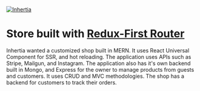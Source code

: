 <a href="https://inhertia.com" target="_blank">
  <img alt="Inhertia" src="https://inhertia.com/img/logo.png">
</a>


# Store built with [Redux-First Router](https://github.com/faceyspacey/redux-first-router)

Inhertia wanted a customized shop built in MERN. It uses React Universal Component for SSR, and hot reloading. The application uses APIs such as Stripe, Mailgun, and Instagram. The application also has it's own backend built in Mongo, and Express for the owner to manage products from guests and customers. It uses CRUD and MVC methodologies. The shop has a backend for customers to track their orders.
